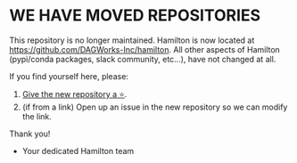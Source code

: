 # WE HAVE MOVED REPOSITORIES

This repository is no longer maintained. Hamilton is now located at https://github.com/DAGWorks-Inc/hamilton. All other aspects of Hamilton (pypi/conda packages, slack community, etc...), have not changed at all.

If you find yourself here, please:

1. [Give the new repository a ⭐](https://github.com/DAGWorks-Inc/hamilton).
2. (if from a link) Open up an issue in the new repository so we can modify the link.

Thank you!
- Your dedicated Hamilton team
